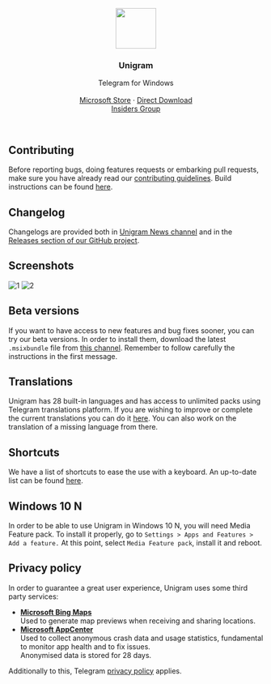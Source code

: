 <p align="center">
  <a href="https://www.microsoft.com/store/apps/9n97zckpd60q">
    <img src="/Telegram/Assets/Logos/StoreLogo.scale-200.png" width=80 height=80>
  </a>

  <h3 align="center">Unigram</h3>

  <p align="center">
    Telegram for Windows
    <br>
    <br>
    <a href="https://www.microsoft.com/store/apps/9n97zckpd60q">Microsoft Store</a>
    &middot;
    <a href="https://unigramdev.github.io">Direct Download</a>
    <br>
    <a href="https://t.me/unigraminsiders">Insiders Group</a>
  </p>
</p>

<br>

## Contributing
Before reporting bugs, doing features requests or embarking pull requests, make sure you have already read our [contributing guidelines](/CONTRIBUTING.md). Build instructions can be found [here](/Documentation/Build-instructions.md).

<a name="changelog"></a>
## Changelog
Changelogs are provided both in [Unigram News channel](https://t.me/unigram) and in the [Releases section of our GitHub project](https://github.com/UnigramDev/Unigram/releases).

<a name="screenshots"></a>
## Screenshots
![1](/Screenshots/Screen1.PNG)
![2](/Screenshots/Screen3.PNG)

## Beta versions
If you want to have access to new features and bug fixes sooner, you can try our beta versions. In order to install them, download the latest `.msixbundle` file from [this channel](https://t.me/unigramappx). Remember to follow carefully the instructions in the first message.

## Translations
Unigram has 28 built-in languages and has access to unlimited packs using Telegram translations platform.
If you are wishing to improve or complete the current translations you can do it [here](https://translations.telegram.org/en/Unigram). You can also work on the translation of a missing language from there.

## Shortcuts
We have a list of shortcuts to ease the use with a keyboard. An up-to-date list can be found [here](https://github.com/UnigramDev/Unigram/blob/develop/Documentation/Shortcuts.md).

## Windows 10 N
In order to be able to use Unigram in Windows 10 N, you will need Media Feature pack. To install it properly, go to ```Settings > Apps and Features > Add a feature.``` At this point, select ```Media Feature pack```, install it and reboot.

## Privacy policy
In order to guarantee a great user experience, Unigram uses some third party services:
- [**Microsoft Bing Maps**](https://www.microsoft.com/en-us/maps/product)  
  Used to generate map previews when receiving and sharing locations.
- [**Microsoft AppCenter**](https://learn.microsoft.com/en-us/appcenter/gdpr/)  
  Used to collect anonymous crash data and usage statistics, fundamental to monitor app health and to fix issues.  
  Anonymised data is stored for 28 days.

Additionally to this, Telegram [privacy policy](https://telegram.org/privacy) applies.
